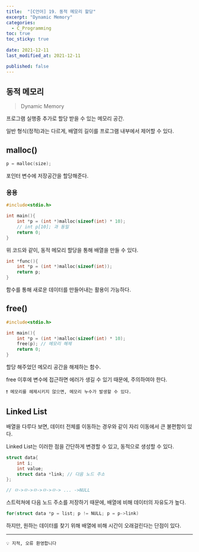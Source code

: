 ```yaml
---
title:  "[C언어] 19. 동적 메모리 할당"
excerpt: "Dynamic Memory"
categories:
  - C_Programming
toc: true
toc_sticky: true
 
date: 2021-12-11
last_modified_at: 2021-12-11

published: false
---
```


## 동적 메모리

> Dynamic Memory
> 

프로그램 실행중 추가로 할당 받을 수 있는 메모리 공간.

일반 형식(정적)과는 다르게, 배열의 길이를 프로그램 내부에서 제어할 수 있다.

## malloc()

```c
p = malloc(size);
```

포인터 변수에 저장공간을 할당해준다.

### 응용

```c
#include<stdio.h>

int main(){
    int *p = (int *)malloc(sizeof(int) * 10); 
    // int p[10]; 과 동일
    return 0;
}
```

위 코드와 같이, 동적 메모리 할당을 통해 배열을 만들 수 있다.

```c
int *func(){
    int *p = (int *)malloc(sizeof(int));
    return p;
}
```

함수를 통해 새로운 데이터를 만들어내는 활용이 가능하다.

## free()

```c
#include<stdio.h>

int main(){
    int *p = (int *)malloc(sizeof(int) * 10); 
    free(p); // 메모리 해제    
    return 0;
}
```

할당 해주었던 메모리 공간을 해제하는 함수. 

free 이후에 변수에 접근하면 에러가 생길 수 있기 때문에, 주의하여야 한다.

```
❗ 메모리를 헤제시키지 않으면, 메모리 누수가 발생할 수 있다.
```

## Linked List

배열을 다루다 보면, 데이터 전체를 이동하는 경우와 같이 자리 이동에서 큰 불편함이 있다. 

Linked List는 이러한 점을 간단하게 변경할 수 있고, 동적으로 생성할 수 있다.

```c
struct data{
    int i;
    int value;
    struct data *link; // 다음 노드 주소
};

// ㅁ->ㅁ->ㅁ->ㅁ->ㅁ-> ... ->NULL
```

스트럭쳐에 다음 노드 주소를 저장하기 때문에, 배열에 비해 데이터의 자유도가 높다. 

```c
for(struct data *p = list; p != NULL; p = p->link)
```

하지만, 원하는 데이터를 찾기 위해 배열에 비해 시간이 오래걸린다는 단점이 있다.



---
```
💡 지적, 오류 환영합니다
``` 